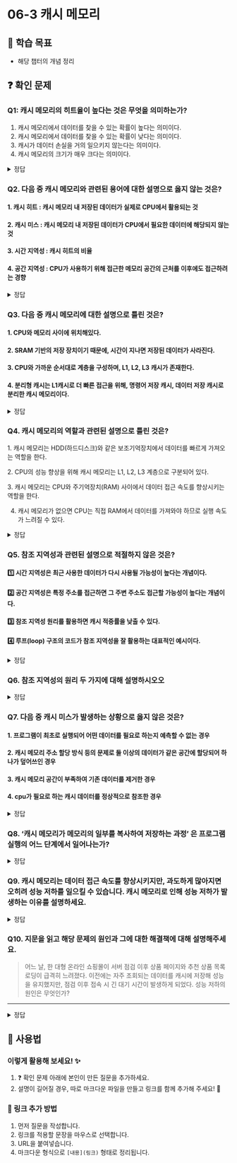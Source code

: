 # 06-3 캐시 메모리

## 📌 학습 목표

- 해당 챕터의 개념 정리

## ❓ 확인 문제


### Q1: 캐시 메모리의 **히트율**이 높다는 것은 무엇을 의미하는가?

1. 캐시 메모리에서 데이터를 찾을 수 있는 확률이 높다는 의미이다.
2. 캐시 메모리에서 데이터를 찾을 수 있는 확률이 낮다는 의미이다.
3. 캐시가 데이터 손실을 거의 일으키지 않는다는 의미이다.
4. 캐시 메모리의 크기가 매우 크다는 의미이다.


<details>
<summary>정답</summary>

- **히트율**이 높다는 것은 **CPU가 캐시 메모리에서 데이터를 빠르게 찾을 확률**이 높다는 의미입니다. 캐시가 데이터를 저장하고 있기 때문에 빠르게 접근할 수 있습니다.

</details>

### Q2. 다음 중 캐시 메모리와 관련된 용어에 대한 설명으로 옳지 않는 것은?

#### 1. 캐시 히트 : 캐시 메모리 내 저장된 데이터가 실제로 CPU에서 활용되는 것

#### 2. 캐시 미스 : 캐시 메모리 내 저장된 데이터가 CPU에서 필요한 데이터에 해당되지 않는 것

#### 3. 시간 지역성 : 캐시 히트의 비율

#### 4. 공간 지역성 : CPU가 사용하기 위해 접근한 메모리 공간의 근처를 이후에도 접근하려는 경향

<details>
<summary>정답</summary>

#### 3. 시간 지역성 : 캐시 히트의 비율

- 캐시 히트의 비율은 캐시 적중률입니다. 캐시 적중률은 캐시 히트 횟수 / (캐시 히트 횟수 + 캐시 미스 횟수) 와 같이 계산합니다.
- 시간 지역성은 CPU가 최근에 접근했던 메모리 공간에 다시 접근하려는 경향을 의미합니다.

---

</details>

### Q3. 다음 중 캐시 메모리에 대한 설명으로 틀린 것은?

#### 1. CPU와 메모리 사이에 위치해있다.


#### 2. SRAM 기반의 저장 장치이기 때문에, 시간이 지나면 저장된 데이터가 사라진다.

#### 3. CPU와 가까운 순서대로 계층을 구성하며, L1, L2, L3 캐시가 존재한다.


#### 4. 분리형 캐시는 L1캐시로 더 빠른 접근을 위해, 명령어 저장 캐시, 데이터 저장 캐시로 분리한 캐시 메모리이다.

<details>
<summary>정답</summary>

#### 2. SRAM 기반의 저장 장치이기 때문에, 시간이 지나면 저장된 데이터가 사라진다.

**[해설]**

- 시간이 지나면 저장된 데이터가 사라지는 RAM은 DRAM이다. SRAM은 데이터가 사리지지 않으며, 캐시 메모리로 SRAM을 사용하는 이유는, SRAM의 이러한 특성 때문이다.

</details>

### Q4. 캐시 메모리의 역할과 관련된 설명으로 틀린 것은?

1️. 캐시 메모리는 HDD(하드디스크)와 같은 보조기억장치에서 데이터를 빠르게 가져오는 역할을 한다.

2️. CPU의 성능 향상을 위해 캐시 메모리는 L1, L2, L3 계층으로 구분되어 있다.

3️. 캐시 메모리는 CPU와 주기억장치(RAM) 사이에서 데이터 접근 속도를 향상시키는 역할을 한다.

4. 캐시 메모리가 없으면 CPU는 직접 RAM에서 데이터를 가져와야 하므로 실행 속도가 느려질 수 있다.

<details>
<summary>정답</summary>


- **1. 캐시 메모리는 HDD(하드디스크)와 같은 보조기억장치에서 데이터를 빠르게 가져오는 역할을 한다. X**

  - 캐시 메모리는 주기억장치(RAM)에서 데이터를 가져와 CPU의 속도를 향상시키는 역할을 합니다.
  - HDD(보조기억장치)와 관련된 속도 향상 기술은 디스크 캐시(Disk Cache) 또는 **버퍼(Buffer)**입니다.

**[해설]**


**2. CPU의 성능 향상을 위해 캐시 메모리는 L1, L2, L3 계층으로 구분되어 있다.**

- L1 캐시: 가장 빠르지만 용량이 가장 작음 (CPU 내부)
- L2 캐시: L1보다 용량이 크고 속도는 상대적으로 느림
- L3 캐시: 가장 용량이 크지만 상대적으로 속도가 느림

**3️. 캐시 메모리는 CPU와 주기억장치(RAM) 사이에서 데이터 접근 속도를 향상시키는 역할을 한다.**  
 **4. 캐시 메모리가 없으면 CPU는 직접 RAM에서 데이터를 가져와야 하므로 실행 속도가 느려질 수 있다.**

- CPU와 RAM 사이에서 자주 사용하는 데이터를 저장하여 빠른 접근이 가능하도록 함
- CPU가 데이터를 직접 RAM에서 가져오는 것보다 훨씬 빠르게 처리할 수 있음

---

</details>

### Q5. 참조 지역성과 관련된 설명으로 적절하지 않은 것은?

#### 1️⃣ 시간 지역성은 최근 사용한 데이터가 다시 사용될 가능성이 높다는 개념이다.

#### 2️⃣ 공간 지역성은 특정 주소를 접근하면 그 주변 주소도 접근할 가능성이 높다는 개념이다.

#### 3️⃣ 참조 지역성 원리를 활용하면 캐시 적중률을 낮출 수 있다.

#### 4️⃣ 루프(loop) 구조의 코드가 참조 지역성을 잘 활용하는 대표적인 예시이다.

<details>
<summary>정답</summary>

<h4>3️⃣ 참조 지역성 원리를 활용하면 캐시 적중률을 낮출 수 있다.</h4>

- 참조 지역성을 잘 활용하면 캐시 적중률이 **높아지고**, 성능이 **향상**됨.

---

**[해설]**

### 참조 지역성(Locality of Reference) 정리

#### 시간 지역성(Temporal Locality)


- 최근에 접근했던 메모리 공간에 다시 접근하려는 경향
- **예시**:
  - 변수 재사용
  - 함수 호출

#### 공간 지역성(Spatial Locality)

- 접근한 메모리 공간 근처를 접근하려는 경향
- **예시**:
  - 배열(연속된 메모리에 접근)
  - 코드 실행(연속된 명령어를 수행)

### ※ 루프 구조

```java
for (int i = 0; i < 100; i++) { // 같은 변수(i)를 재사용 (시간 지역성)
    sum += arr[i];  // 배열의 연속된 메모리를 순차적으로 접근 (공간 지역성)
}
```

</details>

### Q6. 참조 지역성의 원리 두 가지에 대해 설명하시오오

<details>
<summary>정답</summary>

#### 시간 지역성 - CPU는 최근에 접근했던 메모리 공간에 다시 접근하려는 경향이 있다.

최근에 사용된 데이터나 명령어는 가까운 미래에도 다시 사용될 가능성이 높다는 원리

예시) 반복문에서 같은 변수나 명령어가 여러 번 실행되는 경우, 최근 사용한 파일이나 프로그램이 다시 실행될 확률이 높은 경우

#### 공간 지역성 - CPU는 접근한 메모리 공간 근처를 접근하려는 경향이 있다.

현재 참조된 메모리 주소와 가까운 주소의 데이터도 곧 접근될 가능성이 높다는 원리

예시) 배열에서 순차적으로 데이터를 접근하는 경우, 프로그램이 실행될 때 코드가 연속된 메모리 블록에 저장되어 있어 다음 명령어가 인접한 메모리에서 실행되는 경우, 캐시 메모리에서 블록 단위로 데이터를 로드하는 이유

- 캐시 메모리에서 블록 단위로 데이터를 로드하는 이유

  공간지역성을 활용하여 효율적으로 성능 최적화 가능해짐, CPU가 메모리에 접근하는 횟수를 줄일 수 있어 성능이 좋아짐, 캐시 미스 감소

---

</details>

### Q7. 다음 중 캐시 미스가 발생하는 상황으로 옳지 않은 것은?

#### 1. 프로그램이 최초로 실행되어 어떤 데이터를 필요로 하는지 예측할 수 없는 경우
#### 2. 캐시 메모리 주소 할당 방식 등의 문제로 둘 이상의 데이터가 같은 공간에 할당되어 하나가 덮어쓰인 경우
#### 3. 캐시 메모리 공간이 부족하여 기존 데이터를 제거한 경우
#### 4. cpu가 필요로 하는 캐시 데이터를 정상적으로 참조한 경우

<details>
	<summary>정답</summary>
	<h4>4. cpu가 필요로 하는 캐시 데이터를 정상적으로 참조한 경우</h4>
	---
	
	- 필요로 하는 캐시 데이터를 정상적으로 참조한 경우는 캐시 미스가 아닌 캐시 히트에 해당한다
	- 나머지 선지는 각각 컴펄서리 미스(Compulsory Miss), 컨플릭트 미스(Conflict Miss), 용량 미스(Capacity Miss)에 해당한다.
		- 컴펄서리 미스: 프로그램의 최초 실행 등의 원인으로 CPU가 어떤 데이터를 필요로 하는지 예측할 수 없어 참조 지역성 바탕으로 캐시 메모리에 데이터를 할당하지 못했을 때 발생
		- 컨플릭트 미스: 캐시 매핑 방식으로 인해 서로 다른 주소가 같은 캐시 블록에 할당되어 기존의 주소가 교체되어 유실된 경우
		- 용량 미스: 캐시 메모리의 용량이 모자라 기존 데이터를 제거한 뒤 새로운 데이터를 할당해 기존 데이터에 접근하지 못하게 되는 경우
</details>

### Q8. ‘캐시 메모리가 메모리의 일부를 복사하여 저장하는 과정’ 은 프로그램 실행의 어느 단계에서 일어나는가?

<details> 
<summary>정답</summary>

✅ 프로그램 실행 단계에서 "메모리 접근"이 일어날 때 발생한다. 
- 프로그램이 실행될 때:
    1. CPU가 명령어를 가져오려고(Instruction Fetch) 메모리에 접근하거나,
    2. 데이터를 읽거나 쓸 때(Data Fetch/Store) 메모리에 접근하면,
- 캐시 메모리 시스템은 다음을 수행:
    * 해당 데이터나 명령어가 캐시에 있는지 확인 (Cache Hit)
    * 없으면 메인 메모리에서 읽어와 캐시에 복사 (Cache Miss → Load)

즉, **캐시에 메모리 내용을 복사하는 과정은 프로그램 실행 중 CPU가 메모리에 접근하는 순간마다 동적으로 이루어진다.**

</details> 


### **Q9. 캐시 메모리는 데이터 접근 속도를 향상시키지만, 과도하게 많아지면 오히려 성능 저하를 일으킬 수 있습니다. 캐시 메모리로 인해 성능 저하가 발생하는 이유를 설명하세요.**

<details>  
<summary>정답</summary>

- **캐시 크기 증가로 인한 접근 속도 저하**
  - 캐시 메모리가 커지면 데이터 탐색 시간이 길어져 빠르게 접근하기 어려워짐.
  - 특히 하위 레벨 캐시가 지나치게 커지면 조회 속도가 느려져 성능이 떨어질 수 있음.

- **캐시 미스 증가**
  - 캐시 크기가 과도하게 크면 필요한 데이터를 빠르게 찾지 못할 가능성이 높아짐.
  - 캐시 히트율이 낮아져 느린 저장장치 접근이 잦아지고, 전체 성능이 저하됨.

- **캐시 갱신 비용 증가**
  - 저장 공간이 부족할 때 기존 데이터를 제거하고 새 데이터를 캐시에 로딩하는 작업이 빈번해짐.
  - 이러한 반복 작업으로 인해 성능 저하가 발생할 수 있음.

- **멀티 프로세서 환경에서의 데이터 일관성 유지 비용**
  - 여러 처리 장치가 동일 데이터를 캐시에 저장하면, 데이터 일관성 유지(캐시 일관성 프로토콜)를 위한 추가 연산이 발생하여 성능이 저하될 수 있음.

</details>


### **Q10. 지문을 읽고 해당 문제의 원인과 그에 대한 해결책에 대해 설명해주세요.**

> 어느 날, 한 대형 온라인 쇼핑몰이 서버 점검 이후 상품 페이지와 추천 상품 목록 로딩이 급격히 느려졌다. 
> 이전에는 자주 조회되는 데이터를 캐시에 저장해 성능을 유지했지만, 점검 이후 접속 시 긴 대기 시간이 발생하게 되었다.
> 성능 저하의 원인은 무엇인가?

---

<details>  
<summary>정답</summary>

### **문제 원인**
- 서버 점검 과정에서 캐시가 초기화되어 기존 캐시 데이터가 삭제됨.
- 캐시에서 빠르게 제공되던 데이터가 데이터베이스에서 직접 조회되면서 데이터베이스 부하가 증가하여 응답 속도가 느려짐.

---

### **해결 방법**

- **캐시 데이터 미리 로딩**
  - 점검 후 즉시 캐시에 자주 조회되는 데이터를 미리 로드하여 DB 부하를 완화.

- **캐시 만료 시간 조정**
  - 빈번히 사용되는 데이터는 캐시 유지 시간을 길게 설정하여 초기화를 최소화함.

- **계층적 캐시 구조 도입**
  - Redis, Memcached 등 빠른 캐시를 추가적으로 활용하여 성능 부담 분산.

- **DB 부하 분산**
  - 읽기 전용 복제 서버나 로드밸런싱을 적용하여 데이터베이스 부하를 줄임.

---

### **실제 사례: Facebook 장애 (2021년)**

- **사건 개요**

> 페이스북이 내부 업데이트 과정에서 캐시 초기화.
> 기존 캐시 데이터가 사라져 DB 부하 급증.주로 인해 사이트 응답 속도가 급격히 느려짐.  

- **발생한 문제**

> 페이지 로딩 지연 및 데이터 표시 오류 발생.
> 캐시 복구 과정에서 추가 부하 발생.   

- **페이스북의 대응**

> 점진적으로 중요한 데이터를 우선 캐싱하여 복구.
> DB 부하 분산을 위해 읽기 복제본 서버 확장.

</details>


## 📝 사용법

### 이렇게 활용해 보세요! ✨

1. ❓ 확인 문제 아래에 본인이 만든 질문을 추가하세요.
2. 설명이 길어질 경우, 따로 마크다운 파일을 만들고 링크를 함께 추가해 주세요! 🔗

### 🔗 링크 추가 방법

1. 먼저 질문을 작성합니다.
2. 링크를 적용할 문장을 마우스로 선택합니다.
3. URL을 붙여넣습니다.
4. 마크다운 형식으로 `[내용](링크)` 형태로 정리됩니다.


